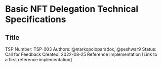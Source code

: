 # Basic NFT Delegation Technical Specifications

## Title
TSP Number: TSP-003
Authors: @markopoloparadox, @peshwar9
Status: Call for Feedback
Created: 2022-08-25
Reference Implementation [Link to a first reference implementation]